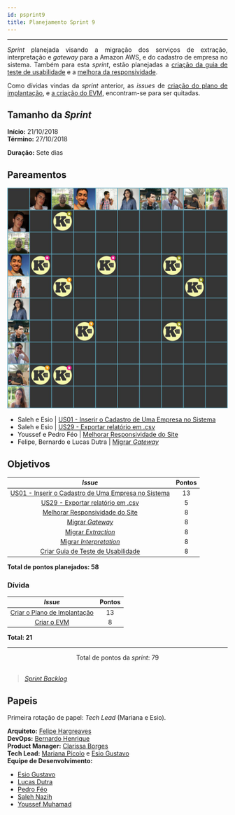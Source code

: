 ```yaml
---
id: psprint9   
title: Planejamento Sprint 9 
---
```


***    

<p align="justify">
<i>Sprint</i> planejada visando a migração dos serviços de extração, interpretação e <i>gateway</i> para a Amazon AWS, e do cadastro de empresa no sistema. Também para esta <i>sprint</i>, estão planejadas a <a href="https://github.com/fga-eps-mds/2018.2-Kalkuli/issues/169" title="Issue: Guia de Teste de Usabilidade">criação da guia de teste de usabilidade</a> e a <a href="https://github.com/fga-eps-mds/2018.2-Kalkuli/issues/165" title="Issue: Melhorar Responsividade do Site">melhora da responsividade</a>.
</p>
<p align="justify">
Como dívidas vindas da <i>sprint</i> anterior, as <i>issues</i> de <a href="https://github.com/fga-eps-mds/2018.2-Kalkuli/issues/156" title="Issue: Criar Plano de Implantação">criação do plano de implantação</a>, e <a href="https://github.com/fga-eps-mds/2018.2-Kalkuli/issues/124" title="Issue: Criar o EVM">a criação do EVM</a>, encontram-se para ser quitadas.
</p>

## Tamanho da _Sprint_      
**Início:** 21/10/2018   
**Término:** 27/10/2018   

**Duração:** Sete dias   

## Pareamentos   
 
![Pareamento S9](assets/quadro-de-pareamento-s9.png "Pareamentos Sprint 9")

- Saleh e Esio | [US01 - Inserir o Cadastro de Uma Empresa no Sistema](https://github.com/fga-eps-mds/2018.2-Kalkuli/issues/163)   
- Saleh e Esio | [US29 - Exportar relatório em .csv](https://github.com/fga-eps-mds/2018.2-Kalkuli/issues/164)   
- Youssef e Pedro Féo | [Melhorar Responsividade do Site](https://github.com/fga-eps-mds/2018.2-Kalkuli/issues/165)     
- Felipe, Bernardo e Lucas Dutra | [Migrar _Gateway_](https://github.com/fga-eps-mds/2018.2-Kalkuli/issues/166)  

## Objetivos   

|     _Issue_      |    Pontos   |
|:--------------:|:---------:|
|[US01 - Inserir o Cadastro de Uma Empresa no Sistema](https://github.com/fga-eps-mds/2018.2-Kalkuli/issues/163) | 13 |
|[US29 - Exportar relatório em .csv](https://github.com/fga-eps-mds/2018.2-Kalkuli/issues/164) | 5 |
|[Melhorar Responsividade do Site](https://github.com/fga-eps-mds/2018.2-Kalkuli/issues/165) | 8 |
|[Migrar _Gateway_](https://github.com/fga-eps-mds/2018.2-Kalkuli/issues/166) | 8 |
|[Migrar _Extraction_](https://github.com/fga-eps-mds/2018.2-Kalkuli/issues/167) | 8 |
|[Migrar _Interpretation_](https://github.com/fga-eps-mds/2018.2-Kalkuli/issues/168) | 8 |
|[Criar Guia de Teste de Usabilidade](https://github.com/fga-eps-mds/2018.2-Kalkuli/issues/169)|8|

<b>Total de pontos planejados: 58</b>  

### Dívida    

|     _Issue_      |    Pontos   |
|:--------------:|:---------:|
|[Criar o Plano de Implantação](https://github.com/fga-eps-mds/2018.2-Kalkuli/issues/156) | 13 |
|[Criar o EVM](https://github.com/fga-eps-mds/2018.2-Kalkuli/issues/124) | 8 |

<b>Total: 21</b> 

***

<div style="text-align: center"> Total de pontos da <i>sprint</i>: 79 </div> <br>

> [_Sprint_ _Backlog_](https://github.com/fga-eps-mds/2018.2-Kalkuli/milestone/9)  


## Papeis   

<p align="justify">
Primeira rotação de papel: <i>Tech Lead</i> (Mariana e Esio).
</p>

**Arquiteto:** [Felipe Hargreaves](https://github.com/Hargre)   
**DevOps:** [Bernardo Henrique](https://github.com/bernardohrl)  
**Product Manager:** [Clarissa Borges](https://github.com/clarissalimab)    
**Tech Lead:** [Mariana Pícolo](https://github.com/MarianaPicolo) e [Esio Gustavo](https://github.com/EsioFreitas)   
**Equipe de Desenvolvimento:** 
- [Esio Gustavo](https://github.com/EsioFreitas)   
- [Lucas Dutra](https://github.com/lucasdutraf)   
- [Pedro Féo](https://github.com/Phe0)   
- [Saleh Nazih](https://github.com/devsalula)
- [Youssef Muhamad](https://github.com/youssef-md)   